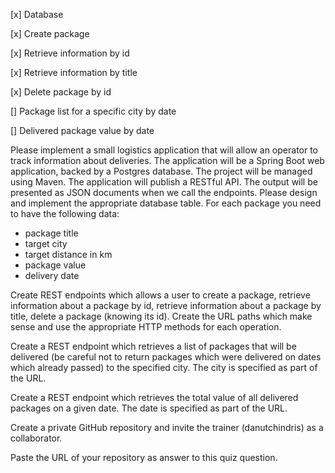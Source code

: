 [x] Database

[x] Create package

[x] Retrieve information by id

[x] Retrieve information by title

[x] Delete package by id

[] Package list for a specific city by date

[] Delivered package value by date

Please implement a small logistics application that will allow an operator to track information about deliveries.
The application will be a Spring Boot web application, backed by a Postgres database. The project will be managed using Maven.
The application will publish a RESTful API. The output will be presented as JSON documents when we call the endpoints.
Please design and implement the appropriate database table.
For each package you need to have the following data:

- package title
- target city
- target distance in km
- package value
- delivery date

Create REST endpoints which allows a user to create a package, retrieve information about a package by id, retrieve information about a package by title, delete a package (knowing its id). Create the URL paths which make sense and use the appropriate HTTP methods for each operation.

Create a REST endpoint which retrieves a list of packages that will be delivered (be careful not to return packages which were delivered on dates which already passed) to the specified city. The city is specified as part of the URL.

Create a REST endpoint which retrieves the total value of all delivered packages on a given date. The date is specified as part of the URL.



Create a private GitHub repository and invite the trainer (danutchindris) as a collaborator.

Paste the URL of your repository as answer to this quiz question.
